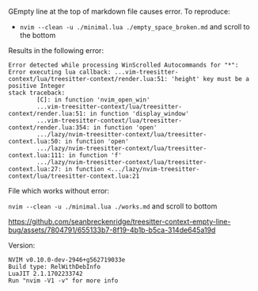 GEmpty line at the top of markdown file causes error. To reproduce:

- `nvim --clean -u ./minimal.lua ./empty_space_broken.md` and scroll to the bottom

Results in the following error:

```
Error detected while processing WinScrolled Autocommands for "*":
Error executing lua callback: ...vim-treesitter-context/lua/treesitter-context/render.lua:51: 'height' key must be a positive Integer
stack traceback:
        [C]: in function 'nvim_open_win'
        ...vim-treesitter-context/lua/treesitter-context/render.lua:51: in function 'display_window'
        ...vim-treesitter-context/lua/treesitter-context/render.lua:354: in function 'open'
        .../lazy/nvim-treesitter-context/lua/treesitter-context.lua:50: in function 'open'
        .../lazy/nvim-treesitter-context/lua/treesitter-context.lua:111: in function 'f'
        .../lazy/nvim-treesitter-context/lua/treesitter-context.lua:27: in function <.../lazy/nvim-treesitter-context/lua/treesitter-context.lua:21
```

File which works without error:

`nvim --clean -u ./minimal.lua ./works.md` and scroll to bottom

https://github.com/seanbreckenridge/treesitter-context-empty-line-bug/assets/7804791/655133b7-8f19-4b1b-b5ca-314de645a19d


Version:

```
NVIM v0.10.0-dev-2946+g562719033e
Build type: RelWithDebInfo
LuaJIT 2.1.1702233742
Run "nvim -V1 -v" for more info
```

